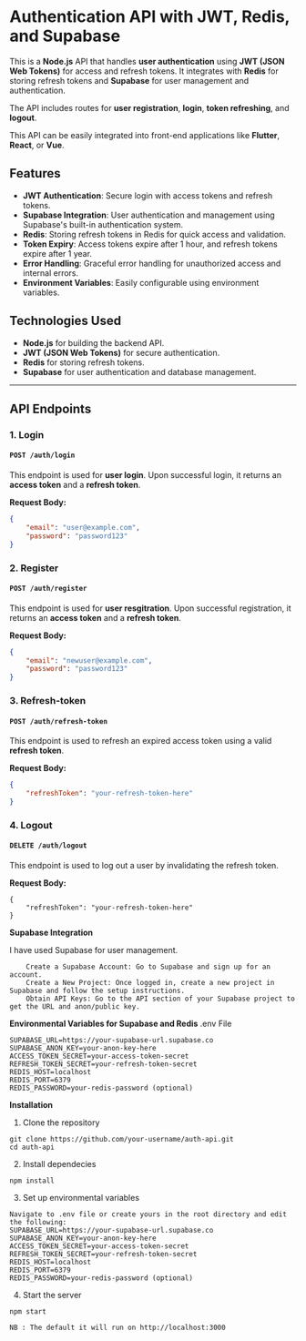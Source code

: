 # Authentication API with JWT, Redis, and Supabase

This is a **Node.js** API that handles **user authentication** using **JWT (JSON Web Tokens)** for access and refresh tokens. It integrates with **Redis** for storing refresh tokens and **Supabase** for user management and authentication.

The API includes routes for **user registration**, **login**, **token refreshing**, and **logout**.

This API can be easily integrated into front-end applications like **Flutter**, **React**, or **Vue**.

## Features

- **JWT Authentication**: Secure login with access tokens and refresh tokens.
- **Supabase Integration**: User authentication and management using Supabase's built-in authentication system.
- **Redis**: Storing refresh tokens in Redis for quick access and validation.
- **Token Expiry**: Access tokens expire after 1 hour, and refresh tokens expire after 1 year.
- **Error Handling**: Graceful error handling for unauthorized access and internal errors.
- **Environment Variables**: Easily configurable using environment variables.

## Technologies Used

- **Node.js** for building the backend API.
- **JWT (JSON Web Tokens)** for secure authentication.
- **Redis** for storing refresh tokens.
- **Supabase** for user authentication and database management.

---

## API Endpoints

### 1. **Login**

#### `POST /auth/login`

This endpoint is used for **user login**. Upon successful login, it returns an **access token** and a **refresh token**.

**Request Body:**

```json
{
    "email": "user@example.com",
    "password": "password123"
} 
```
### 2. **Register**

#### `POST /auth/register`

This endpoint is used for **user resgitration**. Upon successful registration, it returns an **access token** and a **refresh token**.

**Request Body:**

```json
{
    "email": "newuser@example.com",
    "password": "password123"
}
```

### 3. **Refresh-token**

#### `POST /auth/refresh-token`

This endpoint is used to refresh an expired access token using a valid **refresh token**.

**Request Body:**

```json
{
    "refreshToken": "your-refresh-token-here"
}
```


### 4. **Logout**

#### `DELETE /auth/logout`

This endpoint is used to log out a user by invalidating the refresh token.

**Request Body:**
```
{
    "refreshToken": "your-refresh-token-here"
}
```

**Supabase Integration**

I have used Supabase for user management.
```
    Create a Supabase Account: Go to Supabase and sign up for an account.
    Create a New Project: Once logged in, create a new project in Supabase and follow the setup instructions.
    Obtain API Keys: Go to the API section of your Supabase project to get the URL and anon/public key.
```
**Environmental Variables for Supabase and Redis**
.env File
```
SUPABASE_URL=https://your-supabase-url.supabase.co
SUPABASE_ANON_KEY=your-anon-key-here
ACCESS_TOKEN_SECRET=your-access-token-secret
REFRESH_TOKEN_SECRET=your-refresh-token-secret
REDIS_HOST=localhost
REDIS_PORT=6379
REDIS_PASSWORD=your-redis-password (optional)
```

**Installation**
1. Clone the repository
```
git clone https://github.com/your-username/auth-api.git
cd auth-api
```
2. Install dependecies
```
npm install
```
3. Set up environmental variables
```
Navigate to .env file or create yours in the root directory and edit the following:
SUPABASE_URL=https://your-supabase-url.supabase.co
SUPABASE_ANON_KEY=your-anon-key-here
ACCESS_TOKEN_SECRET=your-access-token-secret
REFRESH_TOKEN_SECRET=your-refresh-token-secret
REDIS_HOST=localhost
REDIS_PORT=6379
REDIS_PASSWORD=your-redis-password (optional)
```
4. Start the server
```
npm start

NB : The default it will run on http://localhost:3000
```




